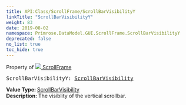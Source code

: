 ```yaml
---
title: API:Class/ScrollFrame/ScrollBarVisibilityY
linkTitle: "ScrollBarVisibilityY"
weight: 83
date: 2019-08-02
namespace: Primrose.DataModel.GUI.ScrollFrame.ScrollBarVisibilityY
deprecated: false
no_list: true
toc_hide: true
---
```

Property of <a href="/docs/api-reference/Class/ScrollFrame"><img src="/icons/silk/frame.png"/>&nbsp;ScrollFrame</a>
<pre class="method-declaration">
ScrollBarVisibilityY: <a class="type" href="/docs/api-reference/Enum/ScrollBarVisibility">ScrollBarVisibility</a></pre>
<b>Value Type: </b>
<a class="type" href="/docs/api-reference/Enum/ScrollBarVisibility">ScrollBarVisibility</a>
<br/>
<b>Description: </b>
The visiblity of the vertical scrollbar.

